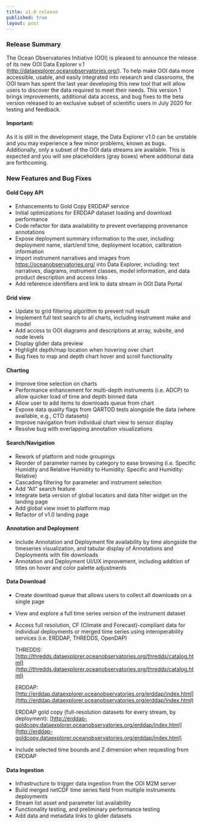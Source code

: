 ```yaml
---
title: v1.0 release
published: true
layout: post
---
```


### Release Summary
The Ocean Observatories Initiative (OOI) is pleased to announce the release of its new OOI Data Explorer v.1 (http://dataexplorer.oceanobservatories.org/). To help make OOI data more accessible, usable, and easily integrated into research and classrooms, the OOI team has spent the last year developing this new tool that will allow users to discover the data required to meet their needs.  This version 1 brings improvements, additional data access, and bug fixes to the beta version released to an exclusive subset of scientific users in July 2020 for testing and feedback.

#### Important: #### 
As it is still in the development stage, the Data Explorer v1.0 can be unstable and you may experience a few minor problems, known as bugs. Additionally, only a subset of the OOI data streams are available. This is expected and you will see placeholders (gray boxes) where additional data are forthcoming.

### New Features and Bug Fixes

#### Gold Copy API
* Enhancements to Gold Copy ERDDAP service
* Initial optimizations for ERDDAP dataset loading and download performance
* Code refactor for data availability to prevent overlapping provenance annotations
* Expose deployment summary information to the user, including: deployment name, start/end time, deployment location, calibration information
* Import instrument narratives and images from https://oceanobservatories.org/ into Data Explorer, including: text narratives, diagrams, instrument classes, model information, and data product description and access links
* Add reference identifiers and link to data stream in OOI Data Portal

#### Grid view 
* Update to grid filtering algorithm to prevent null result
* Implement full text search to all charts, including instrument make and model
* Add access to OOI diagrams and descriptions at array, subsite, and node levels
* Display glider data preview
* Highlight depth/map location when hovering over chart
* Bug fixes to map and depth chart hover and scroll functionality

#### Charting 
* Improve time selection on charts
* Performance enhancement for multi-depth instruments (i.e. ADCP) to allow quicker load of time and depth binned data
* Allow user to add items to downloads queue from chart
* Expose data quality flags from QARTOD tests alongside the data (where available, e.g., CTD datasets)
* Improve navigation from individual chart view to sensor display
* Resolve bug with overlapping annotation visualizations

#### Search/Navigation 
* Rework of platform and node groupings
* Reorder of parameter names by category to ease browsing (i.e. Specific Humidity and Relative Humidity to Humidity: Specific and Humidity: Relative)
* Cascading filtering for parameter and instrument selection
* Add “All” search feature
* Integrate beta version of global locators and data filter widget on the landing page
* Add global view inset to platform map
* Refactor of v1.0 landing page

#### Annotation and Deployment
* Include Annotation and Deployment file availability by time alongside the timeseries visualization, and tabular display of Annotations and Deployments with file downloads
* Annotation and Deployment UI/UX improvement, including addition of titles on hover and color palette adjustments

#### Data Download
* Create download queue that allows users to collect all downloads on a single page
* View and explore a full time series version of the instrument dataset
* Access full resolution, CF (Climate and Forecast)-compliant data for individual deployments or merged time series using interoperability services (i.e. ERDDAP, THREDDS, OpenDAP) 

    THREDDS: [http://thredds.dataexplorer.oceanobservatories.org/thredds/catalog.html](http://thredds.dataexplorer.oceanobservatories.org/thredds/catalog.html)
    
    ERDDAP: [http://erddap.dataexplorer.oceanobservatories.org/erddap/index.html](http://erddap.dataexplorer.oceanobservatories.org/erddap/index.html)
    
    ERDDAP gold copy (full-resolution datasets for every stream, by deployment): [http://erddap-goldcopy.dataexplorer.oceanobservatories.org/erddap/index.html](http://erddap-goldcopy.dataexplorer.oceanobservatories.org/erddap/index.html)

* Include selected time bounds and Z dimension when requesting from ERDDAP

#### Data Ingestion
* Infrastructure to trigger data ingestion from the OOI M2M server
* Build merged netCDF time series field from multiple instruments deployments
* Stream list asset and parameter list availability
* Functionality testing, and preliminary performance testing
* Add data and metadata links to glider datasets

